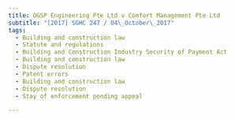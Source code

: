 ```yaml
---
title: OGSP Engineering Pte Ltd v Comfort Management Pte Ltd 
subtitle: "[2017] SGHC 247 / 04\_October\_2017"
tags:
  - Building and construction law
  - Statute and regulations
  - Building and Construction Industry Security of Payment Act
  - Building and construction law
  - Dispute resolution
  - Patent errors
  - Building and construction law
  - Dispute resolution
  - Stay of enforcement pending appeal

---
```


